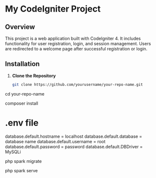 # My CodeIgniter Project

## Overview

This project is a web application built with CodeIgniter 4. It includes functionality for user registration, login, and session management. Users are redirected to a welcome page after successful registration or login.

## Installation

1. **Clone the Repository**

   ```bash
   git clone https://github.com/yourusername/your-repo-name.git
   
cd your-repo-name

composer install

# .env file
database.default.hostname = localhost
database.default.database = database name
database.default.username = root
database.default.password = password
database.default.DBDriver = MySQLi

php spark migrate

php spark serve


